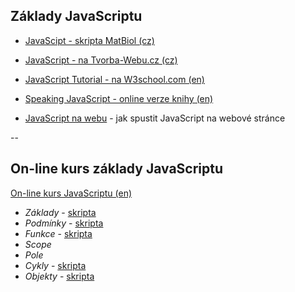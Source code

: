 ## Základy JavaScriptu

* [JavaScipt - skripta MatBiol (cz)](https://portal.matematickabiologie.cz/index.php?pg=zaklady-informatiky-pro-biology--algoritmizace-a-programovani--programovani-v-javascriptu-i--zaklady-javascriptu--syntaxe)
* [JavaScript - na Tvorba-Webu.cz (cz)](https://www.tvorba-webu.cz/javascript/)
* [JavaScript Tutorial - na W3school.com (en)](https://www.w3schools.com/js/)
* [Speaking JavaScript - online verze knihy (en)](http://speakingjs.com/es5/)


* [JavaScript na webu](https://docs.google.com/document/d/e/2PACX-1vSwv4wYJUvG81113-UjuhcqLdYDI3ldyRgZca2RFtiiq6PP_5Hzt61k6EdXg0qTEnT5U1ICIZl8awCI/pub) - jak spustit JavaScript na webové stránce

--

## On-line kurs základy JavaScriptu 
[On-line kurs JavaScriptu (en)](https://www.codecademy.com/learn/introduction-to-javascript)

* *Základy* - [skripta](https://portal.matematickabiologie.cz/index.php?pg=zaklady-informatiky-pro-biology--algoritmizace-a-programovani--programovani-v-javascriptu-i--zaklady-javascriptu--syntaxe)
* *Podmínky* - [skripta](https://portal.matematickabiologie.cz/index.php?pg=zaklady-informatiky-pro-biology--algoritmizace-a-programovani--programovani-v-javascriptu-ii--podminky-rozhodovani)
* *Funkce* - [skripta](https://portal.matematickabiologie.cz/index.php?pg=zaklady-informatiky-pro-biology--algoritmizace-a-programovani--programovani-v-javascriptu-ii--funkce)
* *Scope*
* *Pole*
* *Cykly* - [skripta](https://portal.matematickabiologie.cz/index.php?pg=zaklady-informatiky-pro-biology--algoritmizace-a-programovani--programovani-v-javascriptu-ii--cykly)
* *Objekty* - [skripta](https://portal.matematickabiologie.cz/index.php?pg=zaklady-informatiky-pro-biology--algoritmizace-a-programovani--programovani-v-javascriptu-i--promenne--objekty)